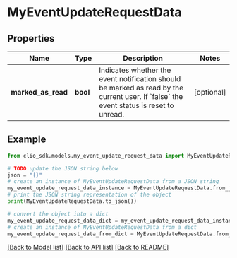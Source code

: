 # MyEventUpdateRequestData


## Properties

Name | Type | Description | Notes
------------ | ------------- | ------------- | -------------
**marked_as_read** | **bool** | Indicates whether the event notification should be marked as read by the current user. If &#x60;false&#x60; the event status is reset to unread. | [optional] 

## Example

```python
from clio_sdk.models.my_event_update_request_data import MyEventUpdateRequestData

# TODO update the JSON string below
json = "{}"
# create an instance of MyEventUpdateRequestData from a JSON string
my_event_update_request_data_instance = MyEventUpdateRequestData.from_json(json)
# print the JSON string representation of the object
print(MyEventUpdateRequestData.to_json())

# convert the object into a dict
my_event_update_request_data_dict = my_event_update_request_data_instance.to_dict()
# create an instance of MyEventUpdateRequestData from a dict
my_event_update_request_data_from_dict = MyEventUpdateRequestData.from_dict(my_event_update_request_data_dict)
```
[[Back to Model list]](../README.md#documentation-for-models) [[Back to API list]](../README.md#documentation-for-api-endpoints) [[Back to README]](../README.md)


